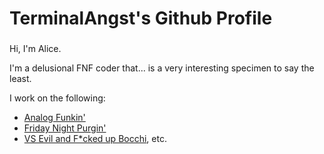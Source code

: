 # TerminalAngst's Github Profile
### 
Hi, I'm Alice.

I'm a delusional FNF coder that... is a very interesting specimen to say the least.

I work on the following:
- [Analog Funkin'](https://x.com/analogfunkinfnf)
- [Friday Night Purgin'](https://gamebanana.com/mods/543898)
- [VS Evil and F*cked up Bocchi](https://gamebanana.com/mods/556103), etc.
###
